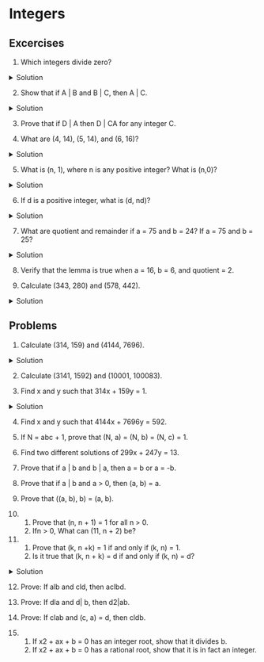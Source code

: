 # Integers

## Excercises

1. Which integers divide zero?
<details>
  <summary>Solution</summary>
  All of them
</details>

2. Show that if A | B and B | C, then A | C.
<details>
  <summary>Solution</summary>
  All of them
</details>

3. Prove that if D | A then D | CA for any integer C.

4. What are (4, 14), (5, 14), and (6, 16)?
<details>
  <summary>Solution</summary>
  2, 5, 2
</details>

5. What is (n, 1), where n is any positive integer? What is (n,0)?
<details>
  <summary>Solution</summary>
  1, n
</details>

6. If d is a positive integer, what is (d, nd)?
<details>
  <summary>Solution</summary>
  d
</details>

7. What are quotient and remainder if a = 75 and b = 24? If a = 75 and b = 25?
<details>
  <summary>Solution</summary>
  3, 3; 3, 0
</details>

8. Verify that the lemma is true when a = 16, b = 6, and quotient = 2.

9. Calculate (343, 280) and (578, 442).
<details>
  <summary>Solution</summary>
  7, 34
</details>

## Problems
1. Calculate (314, 159) and (4144, 7696).

<details>
  <summary>   Solution</summary>
  1. 1 and 592.
</details>

2. Calculate (3141, 1592) and (10001, 100083).

3. Find x and y such that 314x + 159y = 1.

<details>
  <summary>Solution</summary>
  3. One solution is x = -40, y = 79.
</details>

4. Find x and y such that 4144x + 7696y = 592.

5. If N = abc + 1, prove that (N, a) = (N, b) = (N, c) = 1.

6. Find two different solutions of 299x + 247y = 13.

7. Prove that if a | b and b | a, then a = b or a = -b.

8. Prove that if a | b and a > 0, then (a, b) = a.

9. Prove that ((a, b), b) = (a, b).

10. 
    1. Prove that (n, n + 1) = 1 for all n > 0.
    2. Ifn > 0, What can (11, n + 2) be?

11.
    1. Prove that (k, n +k) = 1 if and only if (k, n) = 1.
    2. Is it true that (k, n + k) = d if and only if (k, n) = d?

<details>
  <summary>Solution</summary>
  11. (b) Yes.
</details>

12. Prove: If alb and cld, then aclbd.

13. Prove: If dla and d| b, then d2|ab.

14. Prove: If clab and (c, a) = d, then cldb.

15.
    1. If x2 + ax + b = 0 has an integer root, show that it divides b.
    2. If x2 + ax + b = 0 has a rational root, show that it is in fact an integer.
